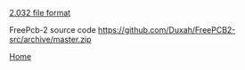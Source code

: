 [2.032 file format](https://freepcb.dev/FreePcb-2/bin/doc/File_Format_2_032.html)

FreePcb-2 source code https://github.com/Duxah/FreePCB2-src/archive/master.zip

[Home](https://freepcb.dev)
